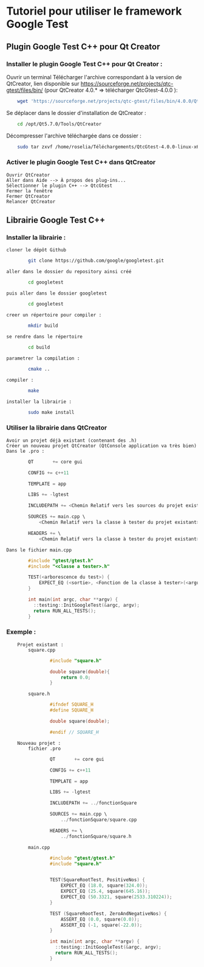 # Tutoriel pour utiliser le framework Google Test

## Plugin Google Test C++ pour Qt Creator 
### Installer le plugin Google Test C++ pour Qt Creator : 

Ouvrir un terminal
Télécharger l'archive correspondant à la version de QtCreator, lien disponible sur https://sourceforge.net/projects/qtc-gtest/files/bin/
(pour QtCreator 4.0.* => télécharger QtcGtest-4.0.0 ):

```bash
	wget 'https://sourceforge.net/projects/qtc-gtest/files/bin/4.0.0/QtcGtest-4.0.0-linux-x64.tar.gz'
```


Se déplacer dans le dossier d'installation de QtCreator : 
```bash
	cd /opt/Qt5.7.0/Tools/QtCreator
```

Décompresser l'archive téléchargée dans ce dossier :
```bash
	sudo tar zxvf /home/roselia/Téléchargements/QtcGtest-4.0.0-linux-x64.tar.gz 
```


### Activer le plugin Google Test C++ dans QtCreator
	Ouvrir QtCreator
	Aller dans Aide --> À propos des plug-ins...
	Sélectionner le plugin C++ --> QtcGtest
	Fermer la fenêtre
	Fermer QtCreator
	Relancer QtCreator

## Librairie Google Test C++
### Installer la librairie : 
	cloner le dépôt Github
```bash
		git clone https://github.com/google/googletest.git
```

	aller dans le dossier du repository ainsi créé
```bash
		cd googletest
```

	puis aller dans le dossier googletest
```bash
		cd googletest
```

	creer un répertoire pour compiler : 
```bash
		mkdir build
```

	se rendre dans le répertoire
```bash
		cd build
```

	parametrer la compilation : 
```bash
		cmake ..
```

	compiler : 
```bash
		make
```

	installer la librairie : 
```bash
		sudo make install
```

### Utiliser la librairie dans QtCreator
	Avoir un projet déjà existant (contenant des .h)
	Créer un nouveau projet QtCreator (QtConsole application va très bien)
	Dans le .pro :
```cpp
		QT       += core gui

		CONFIG += c++11

		TEMPLATE = app

		LIBS += -lgtest

		INCLUDEPATH += <Chemin Relatif vers les sources du projet existant>

		SOURCES += main.cpp \
			<Chemin Relatif vers la classe à tester du projet existant>.cpp

		HEADERS += \
			<Chemin Relatif vers la classe à tester du projet existant>.h
```


	Dans le fichier main.cpp
```cpp
		#include "gtest/gtest.h"
		#include "<classe a tester>.h"

		TEST(<arborescence du test>) {
		    EXPECT_EQ (<sortie>, <Fonction de la classe à tester>(<argument>));
		}

		int main(int argc, char **argv) {
		  ::testing::InitGoogleTest(&argc, argv);
		  return RUN_ALL_TESTS();
		}
```


### Exemple : 
		Projet existant :
			square.cpp
```cpp
				#include "square.h"

				double square(double){
				    return 0.0;
				}
```

			square.h
```cpp
				#ifndef SQUARE_H
				#define SQUARE_H

				double square(double);

				#endif // SQUARE_H
```

		Nouveau projet :
			fichier .pro 
```cpp
				QT       += core gui

				CONFIG += c++11

				TEMPLATE = app

				LIBS += -lgtest

				INCLUDEPATH += ../fonctionSquare

				SOURCES += main.cpp \
				    ../fonctionSquare/square.cpp

				HEADERS += \
				    ../fonctionSquare/square.h
```

			main.cpp
```cpp
				#include "gtest/gtest.h"
				#include "square.h"


				TEST(SquareRootTest, PositiveNos) {
				    EXPECT_EQ (18.0, square(324.0));
				    EXPECT_EQ (25.4, square(645.16));
				    EXPECT_EQ (50.3321, square(2533.310224));
				}

				TEST (SquareRootTest, ZeroAndNegativeNos) {
				    ASSERT_EQ (0.0, square(0.0));
				    ASSERT_EQ (-1, square(-22.0));
				}

				int main(int argc, char **argv) {
				  ::testing::InitGoogleTest(&argc, argv);
				  return RUN_ALL_TESTS();
				}
```

